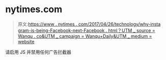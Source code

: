 # nytimes.com

> 原文:[https://www . nytimes . com/2017/04/26/technology/why-insta gram-is-being-Facebook-next-Facebook . html？UTM _ source = Wanqu . co&UTM _ campaign = Wanqu+Daily&UTM _ medium = website](https://www.nytimes.com/2017/04/26/technology/why-instagram-is-becoming-facebooks-next-facebook.html?utm_source=wanqu.co&utm_campaign=Wanqu+Daily&utm_medium=website)

请启用 JS 并禁用任何广告拦截器